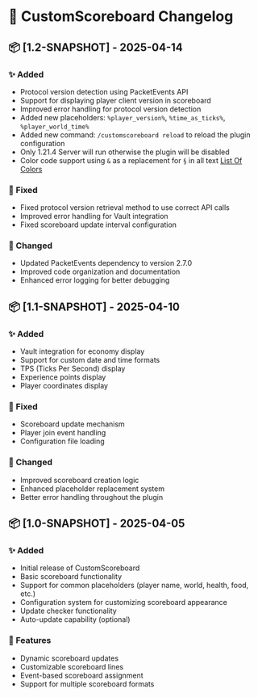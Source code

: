 # 🎯 CustomScoreboard Changelog

## 📦 [1.2-SNAPSHOT] - 2025-04-14

### ✨ Added

- Protocol version detection using PacketEvents API
- Support for displaying player client version in scoreboard
- Improved error handling for protocol version detection
- Added new placeholders: `%player_version%`, `%time_as_ticks%`, `%player_world_time%`
- Added new command: `/customscoreboard reload` to reload the plugin configuration
- Only 1.21.4 Server will run otherwise the plugin will be disabled
- Color code support using `&` as a replacement for `§` in all text [List Of Colors](https://minecraft.fandom.com/wiki/Formatting_codes)

### 🐛 Fixed

- Fixed protocol version retrieval method to use correct API calls
- Improved error handling for Vault integration
- Fixed scoreboard update interval configuration

### 🔄 Changed

- Updated PacketEvents dependency to version 2.7.0
- Improved code organization and documentation
- Enhanced error logging for better debugging

## 📦 [1.1-SNAPSHOT] - 2025-04-10

### ✨ Added

- Vault integration for economy display
- Support for custom date and time formats
- TPS (Ticks Per Second) display
- Experience points display
- Player coordinates display

### 🐛 Fixed

- Scoreboard update mechanism
- Player join event handling
- Configuration file loading

### 🔄 Changed

- Improved scoreboard creation logic
- Enhanced placeholder replacement system
- Better error handling throughout the plugin

## 📦 [1.0-SNAPSHOT] - 2025-04-05

### ✨ Added

- Initial release of CustomScoreboard
- Basic scoreboard functionality
- Support for common placeholders (player name, world, health, food, etc.)
- Configuration system for customizing scoreboard appearance
- Update checker functionality
- Auto-update capability (optional)

### 🎯 Features

- Dynamic scoreboard updates
- Customizable scoreboard lines
- Event-based scoreboard assignment
- Support for multiple scoreboard formats
